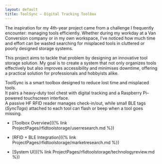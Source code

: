 ```yaml
---
layout: default
title: ToolSync — Digital Tracking Toolbox
---
```

The inspiration for my 4th-year project came from a challenge I frequently encounter: managing tools efficiently. Whether during my workday at a Van Conversion company or in my own workspace, I’ve noticed how much time and effort can be wasted searching for misplaced tools in cluttered or poorly designed storage systems.

This project aims to tackle that problem by designing an innovative tool storage solution. My goal is to create a system that not only organizes tools effectively but also improves accessibility and minimises downtime, offering a practical solution for professionals and hobbyists alike.

ToolSync is a smart toolbox designed to reduce lost time and misplaced tools.  
It pairs a heavy-duty tool chest with digital tracking and a Raspberry Pi–powered touchscreen interface.  
A passive HF RFID reader manages check-in/out, while small BLE tags (*SyncTags*) attached to each tool can flash or beep when a tool goes missing.

- [Toolbox Overview]({% link ProjectPages/rfidtoolstorage/userresearch.md %})
  
- [RFID + BLE Integration]({% link ProjectPages/rfidtoolstorage/marketresearch.md %})
  
- [System UI]({% link ProjectPages/rfidtoolstorage/technologyreview.md %})

